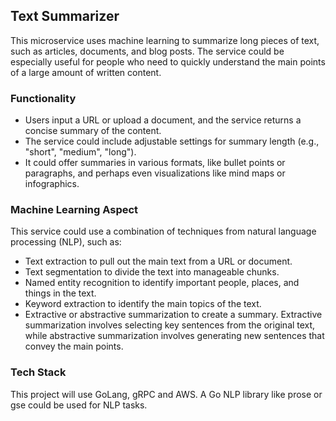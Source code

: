 ## Text Summarizer
This microservice uses machine learning to summarize long pieces of text, such as articles, documents, and blog posts. The service could be especially useful for people who need to quickly understand the main points of a large amount of written content.

### Functionality

 - Users input a URL or upload a document, and the service returns a concise summary of the content.
 - The service could include adjustable settings for summary length (e.g., "short", "medium", "long").
 - It could offer summaries in various formats, like bullet points or paragraphs, and perhaps even visualizations like mind maps or infographics.

### Machine Learning Aspect
This service could use a combination of techniques from natural language processing (NLP), such as:

 - Text extraction to pull out the main text from a URL or document.
 - Text segmentation to divide the text into manageable chunks.
 - Named entity recognition to identify important people, places, and things in the text.
 - Keyword extraction to identify the main topics of the text.
 - Extractive or abstractive summarization to create a summary. Extractive summarization involves selecting key sentences from the original text, while abstractive summarization involves generating new sentences that convey the main points.

### Tech Stack
This project will use GoLang, gRPC and AWS.
A Go NLP library like prose or gse could be used for NLP tasks.